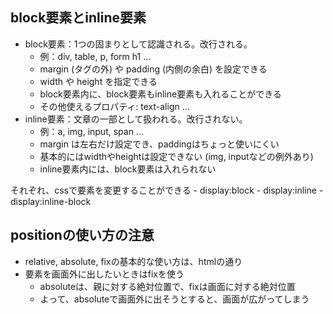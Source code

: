 
## block要素とinline要素
- block要素：1つの固まりとして認識される。改行される。
    - 例：div, table, p, form h1 ...
    - margin (タグの外) や padding (内側の余白) を設定できる
    - width や height を指定できる
    - block要素内に、block要素もinline要素も入れることができる
    - その他使えるプロパティ: text-align ...
- inline要素：文章の一部として扱われる。改行されない。
    - 例：a, img, input, span ...
    - margin は左右だけ設定でき、paddingはちょっと使いにくい
    - 基本的にはwidthやheightは設定できない (img, inputなどの例外あり)
    - inline要素内には、block要素は入れられない

それぞれ、cssで要素を変更することができる
    - display:block
    - display:inline
    - display:inline-block

## positionの使い方の注意
- relative, absolute, fixの基本的な使い方は、htmlの通り
- 要素を画面外に出したいときはfixを使う
    - absoluteは、親に対する絶対位置で、fixは画面に対する絶対位置
    - よって、absoluteで画面外に出そうとすると、画面が広がってしまう




